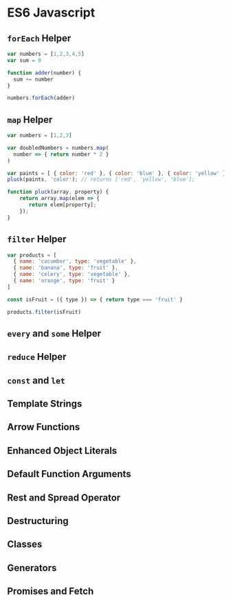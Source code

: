 # ES6 Javascript

## `forEach` Helper

```js
var numbers = [1,2,3,4,5]
var sum = 0

function adder(number) {
  sum += number
}

numbers.forEach(adder)
```

## `map` Helper

```js
var numbers = [1,2,3]

var doubledNumbers = numbers.map(
  number => { return number * 2 }
)
```

```js
var paints = [ { color: 'red' }, { color: 'blue' }, { color: 'yellow' }];
pluck(paints, 'color'); // returns ['red', 'yellow', 'blue'];

function pluck(array, property) {
    return array.map(elem => {
       return elem[property];
    });
}
```

## `filter` Helper

```js
var products = [
  { name: 'cucumber', type: 'vegetable' },
  { name: 'banana', type: 'fruit' },
  { name: 'celery', type: 'vegetable' },
  { name: 'orange', type: 'fruit' }
]

const isFruit = ({ type }) => { return type === 'fruit' }

products.filter(isFruit)
```

## `every` and `some` Helper

## `reduce` Helper

## `const` and `let`

## Template Strings

## Arrow Functions

## Enhanced Object Literals

## Default Function Arguments

## Rest and Spread Operator

## Destructuring

## Classes

## Generators

## Promises and Fetch